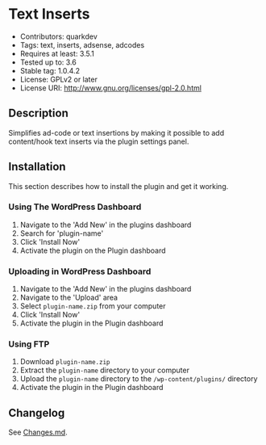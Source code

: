 # Text Inserts

* Contributors: quarkdev
* Tags: text, inserts, adsense, adcodes
* Requires at least: 3.5.1
* Tested up to: 3.6
* Stable tag: 1.0.4.2
* License: GPLv2 or later
* License URI: http://www.gnu.org/licenses/gpl-2.0.html

## Description

Simplifies ad-code or text insertions by making it possible to add content/hook text inserts via the plugin settings panel.

## Installation

This section describes how to install the plugin and get it working.

### Using The WordPress Dashboard

1. Navigate to the 'Add New' in the plugins dashboard
2. Search for 'plugin-name'
3. Click 'Install Now'
4. Activate the plugin on the Plugin dashboard

### Uploading in WordPress Dashboard

1. Navigate to the 'Add New' in the plugins dashboard
2. Navigate to the 'Upload' area
3. Select `plugin-name.zip` from your computer
4. Click 'Install Now'
5. Activate the plugin in the Plugin dashboard

### Using FTP

1. Download `plugin-name.zip`
2. Extract the `plugin-name` directory to your computer
3. Upload the `plugin-name` directory to the `/wp-content/plugins/` directory
4. Activate the plugin in the Plugin dashboard

## Changelog

See [Changes.md](CHANGES.md).

